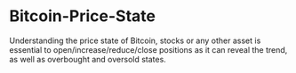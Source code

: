 # Bitcoin-Price-State
Understanding the price state of Bitcoin, stocks or any other asset is essential to open/increase/reduce/close positions as it can reveal the trend, as well as overbought and oversold states.
